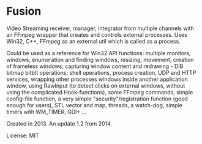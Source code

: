 # Fusion
Video Streaming receiver, manager, integrator from multiple channels with an FFmpeg wrapper that creates and controls external processes.
Uses Win32, C++, FFmpeg as an external util which is called as a process.

Could be used as a reference for Win32 API functions: multiple monitors, windows, enumeration and finding windows, resizing, movement, creation of frameless windows; capturing window content and redrawing - DIB bitmap bitblt operations; shell operations, process creation, UDP and HTTP services, wrapping other processes windows inside another application window, using RawInput (to detect clicks on external windows, without using the complicated Hook-functions), some FFmpeg commands, simple config-file function, a very simple "security"/registration function (good enough for users), STL vector and map, threads, a watch-dog, simple timers with WM_TIMER, GDI+ ...

Created in 2013. An update 1.2 from 2014.

License: MIT

